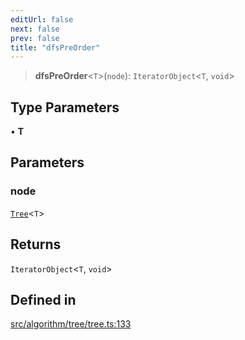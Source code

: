 ```yaml
---
editUrl: false
next: false
prev: false
title: "dfsPreOrder"
---
```


> **dfsPreOrder**\<`T`\>(`node`): `IteratorObject`\<`T`, `void`\>

## Type Parameters

• **T**

## Parameters

### node

[`Tree`](/api/interfaces/tree/)\<`T`\>

## Returns

`IteratorObject`\<`T`, `void`\>

## Defined in

[src/algorithm/tree/tree.ts:133](https://github.com/skyleague/axioms/blob/75fb1c5c977f1940e84e5cdcef2be336d1fd81da/src/algorithm/tree/tree.ts#L133)

